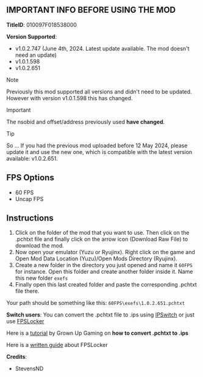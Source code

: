 ## IMPORTANT INFO BEFORE USING THE MOD

**TitleID**: 010097F018538000

**Version Supported**: 

- v1.0.2.747 (June 4th, 2024. Latest update available. The mod doesn't need an update)
- v1.0.1.598 
- v1.0.2.651

>[!NOTE]
Previously this mod supported all versions and didn't need to be updated. However with version v1.0.1.598 this has changed.

>[!IMPORTANT]
The nsobid and offset/address previously used **have changed**.

> [!TIP]
So ... If you had the previous mod uploaded before 12 May 2024, please update it and use the new one, which is compatible with the latest version available: v1.0.2.651.

## FPS Options

- 60 FPS
- Uncap FPS

## Instructions

1. Click on the folder of the mod that you want to use. Then click on the .pchtxt file and finally click on the arrow icon (Download Raw File) to download the mod.
2. Now open your emulator (Yuzu or Ryujinx). Right click on the game and Open Mod Data Location (Yuzu)/Open Mods Directory (Ryujinx).
3. Create a new folder in the directory you just opened and name it `60FPS` for instance. Open this folder and create another folder inside it. Name this new folder `exefs` 
4. Finally open this last created folder and paste the corresponding .pchtxt file there.

Your path should be something like this: `60FPS\exefs\1.0.2.651.pchtxt`

**Switch users**: You can convert  the .pchtxt file to .ips using [IPSwitch](https://github.com/3096/ipswitch) or just use [FPSLocker](https://github.com/masagrator/FPSLocker)

Here is a [tutorial](https://youtu.be/m-V6Rs2sm9w?si=-b10u6yv0dhih5Kk) by Grown Up Gaming on **how to convert .pchtxt to .ips**

Here is a [written guide](https://rentry.co/NSwitch60FPSLockerGuide) about FPSLocker 

**Credits**: 

- StevensND